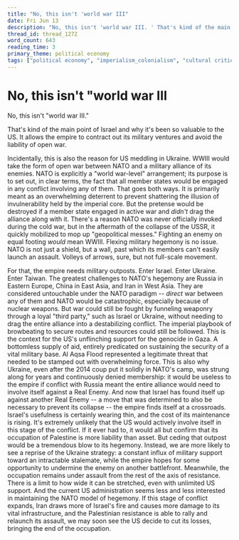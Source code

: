 ```yaml
---
title: "No, this isn't 'world war III"
date: Fri Jun 13
description: "No, this isn't 'world war III. ' That's kind of the main point of Israel and why it's been so valuable to the US."
thread_id: thread_1272
word_count: 643
reading_time: 3
primary_theme: political economy
tags: ["political economy", "imperialism_colonialism", "cultural criticism", "organizational theory"]
---
```


# No, this isn't "world war III

No, this isn't "world war III."

That's kind of the main point of Israel and why it's been so valuable to the US. It allows the empire to contract out its military ventures and avoid the liability of open war.

Incidentally, this is also the reason for US meddling in Ukraine. WWIII would take the form of open war between NATO and a military alliance of its enemies. NATO is explicitly a "world war-level" arrangement; its purpose is to set out, in clear terms, the fact that all member states would be engaged in any conflict involving any of them. That goes both ways. It is primarily meant as an overwhelming deterrent to prevent shattering the illusion of invulnerability held by the imperial core. But the pretense would be destroyed if a member state engaged in active war and *didn't* drag the alliance along with it. There's a reason NATO was never officially invoked during the cold war, but in the aftermath of the collapse of the USSR, it quickly mobilized to mop up "geopolitical messes." Fighting an enemy on equal footing *would* mean WWIII. Flexing military hegemony is no issue. NATO is not just a shield, but a wall, past which its members can't easily launch an assault. Volleys of arrows, sure, but not full-scale movement.

For that, the empire needs military outposts. Enter Israel. Enter Ukraine. Enter Taiwan. The greatest challenges to NATO's hegemony are Russia in Eastern Europe, China in East Asia, and Iran in West Asia. They are considered untouchable under the NATO paradigm -- *direct* war between any of them and NATO would be catastrophic, especially because of nuclear weapons. But war could still be fought by funneling weaponry through a loyal "third party," such as Israel or Ukraine, without needing to drag the entire alliance into a destabilizing conflict. The imperial playbook of browbeating to secure routes and resources could still be followed. This is the context for the US's unflinching support for the genocide in Gaza. A bottomless supply of aid, entirely predicated on sustaining the security of a vital military base. Al Aqsa Flood represented a legitimate threat that needed to be stamped out with overwhelming force. This is also why Ukraine, even after the 2014 coup put it solidly in NATO's camp, was strung along for years and continuously denied membership: it would be useless to the empire if conflict with Russia meant the entire alliance would need to involve itself against a Real Enemy. And now that Israel has found itself up against another Real Enemy -- a move that was determined to also be necessary to prevent its collapse -- the empire finds itself at a crossroads. Israel's usefulness is certainly wearing thin, and the cost of its maintenance is rising. It's extremely unlikely that the US would actively involve itself in this stage of the conflict. If it ever had to, it would all but confirm that its occupation of Palestine is more liability than asset. But ceding that outpost would be a tremendous blow to its hegemony. Instead, we are more likely to see a reprise of the Ukraine strategy: a constant influx of military support toward an intractable stalemate, while the empire hopes for some opportunity to undermine the enemy on another battlefront. Meanwhile, the occupation remains under assault from the rest of the axis of resistance. There is a limit to how wide it can be stretched, even with unlimited US support. And the current US administration seems less and less interested in maintaining the NATO model of hegemony. If this stage of conflict expands, Iran draws more of Israel's fire and causes more damage to its vital infrastructure, and the Palestinian resistance is able to rally and relaunch its assault, we may soon see the US decide to cut its losses, bringing the end of the occupation.